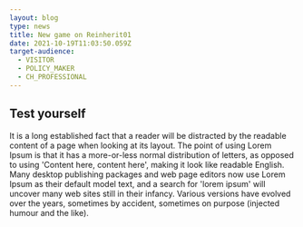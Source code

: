 ```yaml
---
layout: blog
type: news
title: New game on Reinherit01
date: 2021-10-19T11:03:50.059Z
target-audience:
  - VISITOR
  - POLICY_MAKER
  - CH_PROFESSIONAL
---
```

## Test yourself

<!--StartFragment-->

It is a long established fact that a reader will be distracted by the readable content of a page when looking at its layout. The point of using Lorem Ipsum is that it has a more-or-less normal distribution of letters, as opposed to using 'Content here, content here', making it look like readable English. Many desktop publishing packages and web page editors now use Lorem Ipsum as their default model text, and a search for 'lorem ipsum' will uncover many web sites still in their infancy. Various versions have evolved over the years, sometimes by accident, sometimes on purpose (injected humour and the like).

<!--EndFragment-->
